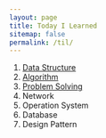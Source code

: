 ```yaml
---
layout: page
title: Today I Learned
sitemap: false
permalink: /til/
---
```


1. [Data Structure](/til/data_structure/)
2. [Algorithm](/til/algorithm/)
3. [Problem Solving](/til/problem_solving/)
4. Network
5. Operation System
6. Database
7. Design Pattern